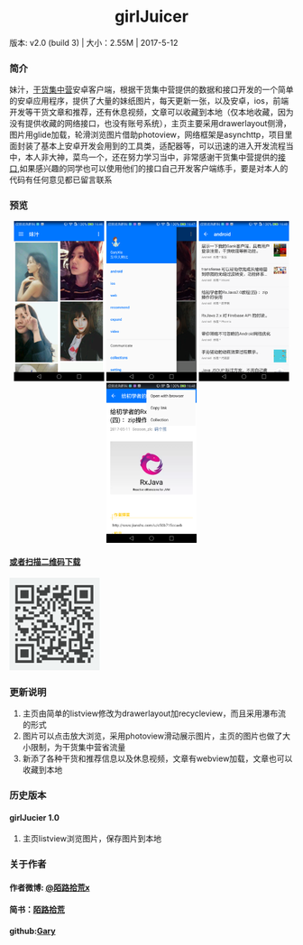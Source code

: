<h1 align="center">girlJuicer</h1>

版本: v2.0 (build 3) | 大小：2.55M | 2017-5-12

### 简介

妹汁，[干货集中营](http://gank.io/)安卓客户端，根据干货集中营提供的数据和接口开发的一个简单的安卓应用程序，提供了大量的妹纸图片，每天更新一张，以及安卓，ios，前端开发等干货文章和推荐，还有休息视频，文章可以收藏到本地（仅本地收藏，因为没有提供收藏的网络接口，也没有账号系统），主页主要采用drawerlayout侧滑，图片用glide加载，轮滑浏览图片借助photoview，网络框架是asynchttp，项目里面封装了基本上安卓开发会用到的工具类，适配器等，可以迅速的进入开发流程当中，本人非大神，菜鸟一个，还在努力学习当中，非常感谢干货集中营提供的[接口](http://gank.io/api),如果感兴趣的同学也可以使用他们的接口自己开发客户端练手，要是对本人的代码有任何意见都已留言联系

### 预览

<p align="center">

<img src="https://github.com/molushihuang/girlJuicer/blob/master/Screenshots/Screenshot_2017-05-12-16-46-57.png" width="160"/>

<img src="https://github.com/molushihuang/girlJuicer/blob/master/Screenshots/Screenshot_2017-05-12-16-47-58.png" width="160"/>

<img src="https://github.com/molushihuang/girlJuicer/blob/master/Screenshots/Screenshot_2017-05-12-16-48-07.png" width="160"/>

<img src="https://github.com/molushihuang/girlJuicer/blob/master/Screenshots/Screenshot_2017-05-12-16-48-26.png" width="160"/>
</p>


#### [或者扫描二维码下载](https://fir.im/a5qk)

<img src="https://github.com/molushihuang/girlJuicer/blob/master/Screenshots/meizhi_screenshots.png" width="160"/>


### 更新说明

1. 主页由简单的listview修改为drawerlayout加recycleview，而且采用瀑布流的形式
2. 图片可以点击放大浏览，采用photoview滑动展示图片，主页的图片也做了大小限制，为干货集中营省流量
3. 新添了各种干货和推荐信息以及休息视频，文章有webview加载，文章也可以收藏到本地

### 历史版本

#### girlJucier 1.0
1. 主页listview浏览图片，保存图片到本地

### 关于作者

#### 作者微博: [@陌路拾荒x](http://weibo.com/u/2514983100?refer_flag=1001030101_)
#### 简书：[陌路拾荒](http://www.jianshu.com/u/35b781153efb)
#### github:[Gary](https://github.com/molushihuang)



